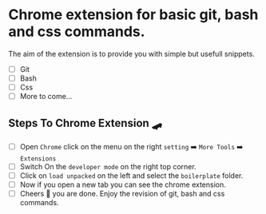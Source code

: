 # Chrome extension for basic git, bash and css commands.

The aim of the extension is to provide you with simple but usefull snippets. 
* [ ] Git
* [ ] Bash
* [ ] Css
* [ ] More to come...

## Steps To  Chrome Extension 🛹
* [ ] Open `Chrome` click on the menu on the right `setting` ➡️ `More Tools`  ➡️ `Extensions`
* [ ] Switch On the `developer mode` on the right top corner.
* [ ] Click on `load unpacked` on the left and select the `boilerplate` folder.
* [ ] Now if you open a new tab you can see the chrome extension.
* [ ] Cheers 💐 you are done. Enjoy the revision of git, bash and css commands.
